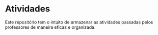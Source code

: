 # Atividades

Este repositório tem o intuito de armazenar as atividades passadas pelos professores de maneira eficaz e organizada.
